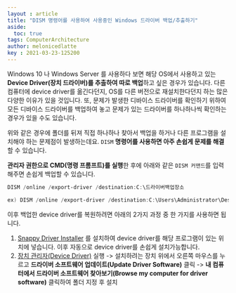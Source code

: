 ```yaml
---
layout : article
title: "DISM 명령어를 사용하여 사용중인 Windows 드라이버 백업/추출하기"
aside:
  toc: true
tags: ComputerArchitecture
author: melonicedlatte  
key : 2021-03-23-125200
---   
```


Windows 10 나 Windows Server 를 사용하다 보면 해당 OS에서 사용하고 있는 **Device Driver(장치 드라이버)를 추출하여 따로 백업**하고 싶은 경우가 있습니다. 다른 컴퓨터에 device driver를 옮긴다던지, OS를 다른 버전으로 재설치한다던지 하는 많은 다양한 이유가 있을 것입니다. 또, 문제가 발생한 디바이스 드라이버를 확인하기 위하여 모든 디바이스 드라이버를 백업하여 놓고 문제가 있는 드라이버를 하나하나씩 확인하는 경우가 있을 수도 있습니다.

위와 같은 경우에 폴더를 뒤져 직접 하나하나 찾아서 백업을 하거나 다른 프로그램을 설치해야 하는 문제점이 발생하는데요. `DISM` **명령어를 사용하면 아주 손쉽게 문제를 해결**할 수 있습니다. 

**관리자 권한으로 CMD(명령 프롬프트)를 실행**한 후에 아래와 같은 `DISM 커맨드`를 입력해주면 손쉽게 백업할 수 있습니다.

~~~powershell
DISM /online /export-driver /destination:C:\드라이버백업장소

ex) DISM /online /export-driver /destination:C:\Users\Administrator\Desktop\backup_drivers
~~~

이후 백업한 device driver를 복원하려면 아래의 2가지 과정 중 한 가지를 사용하면 됩니다.

1. [Snappy Driver Installer](https://sdi-tool.org/) 를 설치하여 device driver를 해당 프로그램이 있는 위치에 넣습니다. 이후 자동으로 device driver를 손쉽게 설치가능합니다. 
2. [장치 관리자(Device Driver)](https://sdi-tool.org/) 실행 -> 설치하려는 장치 위에서 오른쪽 마우스를 누르고 **드라이버 소프트웨어 업데이트(Update Driver Software)** 클릭 -> **내 컴퓨터에서 드라이버 소프트웨어 찾아보기(Browse my computer for driver software)** 클릭하여 폴더 지정 후 설치
